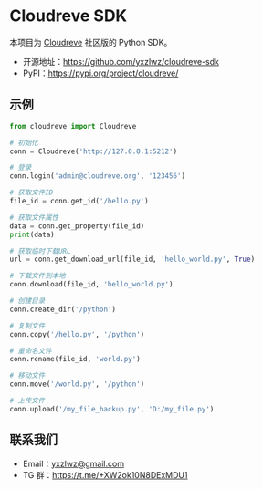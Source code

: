 # Cloudreve SDK

本项目为 [Cloudreve](https://github.com/cloudreve/Cloudreve) 社区版的 Python SDK。

- 开源地址：https://github.com/yxzlwz/cloudreve-sdk
- PyPI：https://pypi.org/project/cloudreve/

## 示例

```python
from cloudreve import Cloudreve

# 初始化
conn = Cloudreve('http://127.0.0.1:5212')

# 登录
conn.login('admin@cloudreve.org', '123456')

# 获取文件ID
file_id = conn.get_id('/hello.py')

# 获取文件属性
data = conn.get_property(file_id)
print(data)

# 获取临时下载URL
url = conn.get_download_url(file_id, 'hello_world.py', True)

# 下载文件到本地
conn.download(file_id, 'hello_world.py')

# 创建目录
conn.create_dir('/python')

# 复制文件
conn.copy('/hello.py', '/python')

# 重命名文件
conn.rename(file_id, 'world.py')

# 移动文件
conn.move('/world.py', '/python')

# 上传文件
conn.upload('/my_file_backup.py', 'D:/my_file.py')
```

## 联系我们

- Email：yxzlwz@gmail.com
- TG 群：https://t.me/+XW2ok10N8DExMDU1
